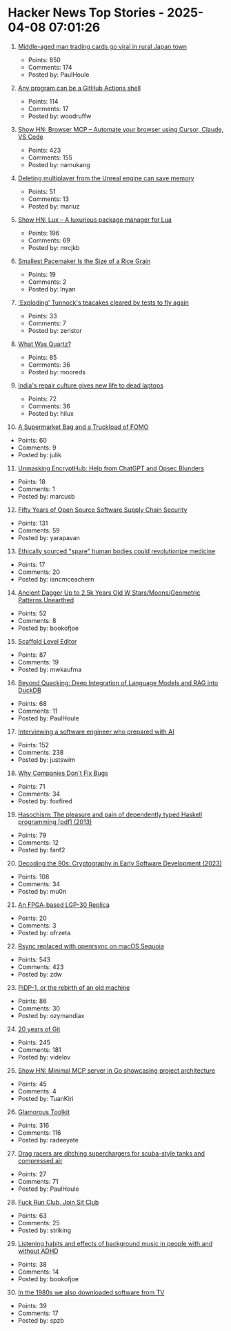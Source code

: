 # Hacker News Top Stories - 2025-04-08 07:01:26

1. [Middle-aged man trading cards go viral in rural Japan town](https://www.tokyoweekender.com/entertainment/middle-aged-man-trading-cards-go-viral-in-japan/)
   - Points: 850
   - Comments: 174
   - Posted by: PaulHoule

2. [Any program can be a GitHub Actions shell](https://yossarian.net/til/post/any-program-can-be-a-github-actions-shell/)
   - Points: 114
   - Comments: 17
   - Posted by: woodruffw

3. [Show HN: Browser MCP – Automate your browser using Cursor, Claude, VS Code](https://browsermcp.io/)
   - Points: 423
   - Comments: 155
   - Posted by: namukang

4. [Deleting multiplayer from the Unreal engine can save memory](https://larstofus.com/2025/04/05/how-deleting-multiplayer-from-the-engine-can-save-memory/)
   - Points: 51
   - Comments: 13
   - Posted by: mariuz

5. [Show HN: Lux – A luxurious package manager for Lua](https://mrcjkb.dev/posts/2025-04-07-lux-announcement.html)
   - Points: 196
   - Comments: 69
   - Posted by: mrcjkb

6. [Smallest Pacemaker Is the Size of a Rice Grain](https://www.sciencealert.com/breakthrough-worlds-smallest-pacemaker-is-the-size-of-a-rice-grain)
   - Points: 19
   - Comments: 2
   - Posted by: lnyan

7. ['Exploding' Tunnock's teacakes cleared by tests to fly again](https://www.bbc.co.uk/news/articles/c20x5x0g3kqo)
   - Points: 33
   - Comments: 7
   - Posted by: zeristor

8. [What Was Quartz?](https://www.zachseward.com/what-was-quartz/)
   - Points: 85
   - Comments: 36
   - Posted by: mooreds

9. [India's repair culture gives new life to dead laptops](https://www.theverge.com/tech/639126/india-frankenstein-laptops)
   - Points: 72
   - Comments: 36
   - Posted by: hilux

10. [A Supermarket Bag and a Truckload of FOMO](https://blog.julik.nl/2025/03/a-little-adventure-in-modern-frontend)
   - Points: 60
   - Comments: 9
   - Posted by: julik

11. [Unmasking EncryptHub: Help from ChatGPT and Opsec Blunders](https://outpost24.com/blog/unmasking-encrypthub-chatgpt-partner-crime/)
   - Points: 18
   - Comments: 1
   - Posted by: marcusb

12. [Fifty Years of Open Source Software Supply Chain Security](https://queue.acm.org/detail.cfm?id=3722542)
   - Points: 131
   - Comments: 59
   - Posted by: yarapavan

13. [Ethically sourced "spare" human bodies could revolutionize medicine](https://www.technologyreview.com/2025/03/25/1113611/ethically-sourced-spare-human-bodies-could-revolutionize-medicine/)
   - Points: 17
   - Comments: 20
   - Posted by: iancmceachern

14. [Ancient Dagger Up to 2.5k Years Old W Stars/Moons/Geometric Patterns Unearthed](https://www.smithsonianmag.com/smart-news/metal-detectorists-unearth-ancient-dagger-decorated-with-tiny-stars-crescent-moons-and-geometric-patterns-180986369/)
   - Points: 52
   - Comments: 8
   - Posted by: bookofjoe

15. [Scaffold Level Editor](https://blog.littlepolygon.com/posts/scaffold/)
   - Points: 87
   - Comments: 19
   - Posted by: mwkaufma

16. [Beyond Quacking: Deep Integration of Language Models and RAG into DuckDB](https://arxiv.org/abs/2504.01157)
   - Points: 68
   - Comments: 11
   - Posted by: PaulHoule

17. [Interviewing a software engineer who prepared with AI](https://www.kapwing.com/blog/what-its-like-to-interview-a-software-engineer-preparing-with-ai/)
   - Points: 152
   - Comments: 238
   - Posted by: justswim

18. [Why Companies Don't Fix Bugs](https://idiallo.com/blog/companies-dont-fix-bugs)
   - Points: 71
   - Comments: 34
   - Posted by: foxfired

19. [Hasochism: The pleasure and pain of dependently typed Haskell programming [pdf] (2013)](https://personal.cis.strath.ac.uk/conor.mcbride/pub/hasochism.pdf)
   - Points: 79
   - Comments: 12
   - Posted by: fanf2

20. [Decoding the 90s: Cryptography in Early Software Development (2023)](https://www.botanica.software/post/decoding-the-90s)
   - Points: 108
   - Comments: 34
   - Posted by: mu0n

21. [An FPGA-based LGP-30 Replica](https://www.e-basteln.de/computing/lgp30/lgp30/)
   - Points: 20
   - Comments: 3
   - Posted by: ofrzeta

22. [Rsync replaced with openrsync on macOS Sequoia](https://derflounder.wordpress.com/2025/04/06/rsync-replaced-with-openrsync-on-macos-sequoia/)
   - Points: 543
   - Comments: 423
   - Posted by: zdw

23. [PiDP-1, or the rebirth of an old machine](https://hackaday.io/project/202541-replica-of-the-pdp-1-pidp-1/log/239666-finished-the-first-test-batch-of-5-machines)
   - Points: 86
   - Comments: 30
   - Posted by: ozymandiax

24. [20 years of Git](https://blog.gitbutler.com/20-years-of-git/)
   - Points: 245
   - Comments: 181
   - Posted by: videlov

25. [Show HN: Minimal MCP server in Go showcasing project architecture](https://github.com/TuanKiri/weather-mcp-server)
   - Points: 45
   - Comments: 4
   - Posted by: TuanKiri

26. [Glamorous Toolkit](https://gtoolkit.com//)
   - Points: 316
   - Comments: 116
   - Posted by: radeeyate

27. [Drag racers are ditching superchargers for scuba-style tanks and compressed air](https://www.thedrive.com/news/drag-racers-are-ditching-superchargers-for-scuba-style-tanks-and-compressed-air)
   - Points: 27
   - Comments: 71
   - Posted by: PaulHoule

28. [Fuck Run Club, Join Sit Club](https://rawandferal.substack.com/p/fck-run-club-join-sit-club)
   - Points: 63
   - Comments: 25
   - Posted by: striking

29. [Listening habits and effects of background music in people with and without ADHD](https://www.frontiersin.org/journals/psychology/articles/10.3389/fpsyg.2024.1508181/full)
   - Points: 38
   - Comments: 14
   - Posted by: bookofjoe

30. [In the 1980s we also downloaded software from TV](https://newslttrs.com/in-the-1980s-we-also-downloaded-software-from-tv/)
   - Points: 39
   - Comments: 17
   - Posted by: spzb

